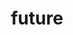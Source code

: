 ---
title: "future"
id: tag.id
permalink: "/tags/future"
videos: [862,863,1004,1021,1321,1588,1606,1958,1980,1999,2141,2155,2304,2308,2341,2460,2478,2483,2488,2523,2544,2572]
---